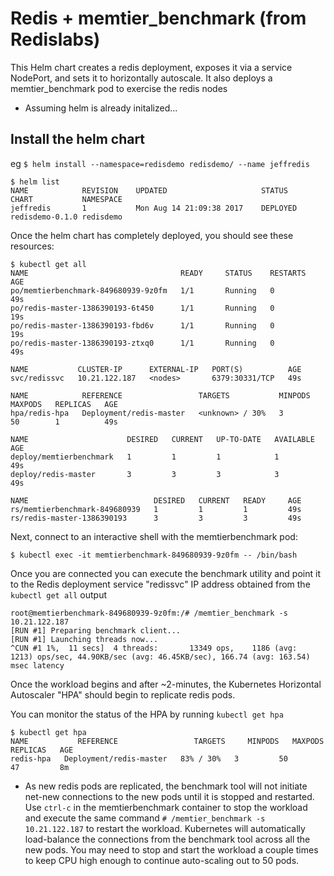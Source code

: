 # Redis + memtier_benchmark (from Redislabs)
This Helm chart creates a redis deployment, exposes it via a service NodePort, and sets it to horizontally autoscale.
It also deploys a memtier_benchmark pod to exercise the redis nodes

* Assuming helm is already initalized...

## Install the helm chart

eg
`$ helm install --namespace=redisdemo redisdemo/ --name jeffredis`

```
$ helm list
NAME          	REVISION	UPDATED                 	STATUS  	CHART          	NAMESPACE
jeffredis     	1       	Mon Aug 14 21:09:38 2017	DEPLOYED	redisdemo-0.1.0	redisdemo
```

Once the helm chart has completely deployed, you should see these resources:

```
$ kubectl get all
NAME                                  READY     STATUS    RESTARTS   AGE
po/memtierbenchmark-849680939-9z0fm   1/1       Running   0          49s
po/redis-master-1386390193-6t450      1/1       Running   0          19s
po/redis-master-1386390193-fbd6v      1/1       Running   0          19s
po/redis-master-1386390193-ztxq0      1/1       Running   0          49s

NAME           CLUSTER-IP      EXTERNAL-IP   PORT(S)          AGE
svc/redissvc   10.21.122.187   <nodes>       6379:30331/TCP   49s

NAME            REFERENCE                 TARGETS           MINPODS   MAXPODS   REPLICAS   AGE
hpa/redis-hpa   Deployment/redis-master   <unknown> / 30%   3         50        1          49s

NAME                      DESIRED   CURRENT   UP-TO-DATE   AVAILABLE   AGE
deploy/memtierbenchmark   1         1         1            1           49s
deploy/redis-master       3         3         3            3           49s

NAME                            DESIRED   CURRENT   READY     AGE
rs/memtierbenchmark-849680939   1         1         1         49s
rs/redis-master-1386390193      3         3         3         49s
```

Next, connect to an interactive shell with the memtierbenchmark pod:
```
$ kubectl exec -it memtierbenchmark-849680939-9z0fm -- /bin/bash
```

Once you are connected you can execute the benchmark utility and point it to the Redis deployment service "redissvc" IP address obtained from the `kubectl get all` output

```
root@memtierbenchmark-849680939-9z0fm:/# /memtier_benchmark -s 10.21.122.187
[RUN #1] Preparing benchmark client...
[RUN #1] Launching threads now...
^CUN #1 1%,  11 secs]  4 threads:       13349 ops,    1186 (avg:    1213) ops/sec, 44.90KB/sec (avg: 46.45KB/sec), 166.74 (avg: 163.54) msec latency
```

Once the workload begins and after ~2-minutes, the Kubernetes Horizontal Autoscaler "HPA" should begin to replicate redis pods.

You can monitor the status of the HPA by running `kubectl get hpa`
```
$ kubectl get hpa
NAME           REFERENCE                 TARGETS     MINPODS   MAXPODS   REPLICAS   AGE
redis-hpa   Deployment/redis-master   83% / 30%   3         50       47         8m
```

* As new redis pods are replicated, the benchmark tool will not initiate net-new connections to the new pods until it is stopped and restarted. Use `ctrl-c` in the memtierbenchmark container to stop the workload and execute the same command `# /memtier_benchmark -s 10.21.122.187` to restart the workload. Kubernetes will automatically load-balance the connections from the benchmark tool across all the new pods. You may need to stop and start the workload a couple times to keep CPU high enough to continue auto-scaling out to 50 pods.